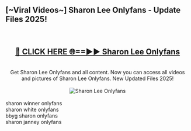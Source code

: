 <h2>[~Viral Videos~] Sharon Lee Onlyfans - Update Files 2025!</h2>
<br>
<div align="center">
<h2><a href="https://betterlinks.top/A2PfLJ" rel="nofollow">🔴 CLICK HERE 🌐==►► Sharon Lee Onlyfans</a></h2>
<br>
Get Sharon Lee Onlyfans and all content. Now you can access all videos and pictures of Sharon Lee Onlyfans. New Updated Files 2025!
<br>
<br>
<a href="https://betterlinks.top/A2PfLJ" rel="nofollow" data-target="animated-image.originalLink"><img src="https://i.ibb.co.com/WyWwxjT/player-gif2.gif" alt="Sharon Lee Onlyfans" style="max-width: 100%; display: inline-block;" data-target="animated-image.originalImage"></a>
</div>
<br>
sharon winner onlyfans<br>
sharon white onlyfans<br>
bbyg sharon onlyfans<br>
sharon janney onlyfans
